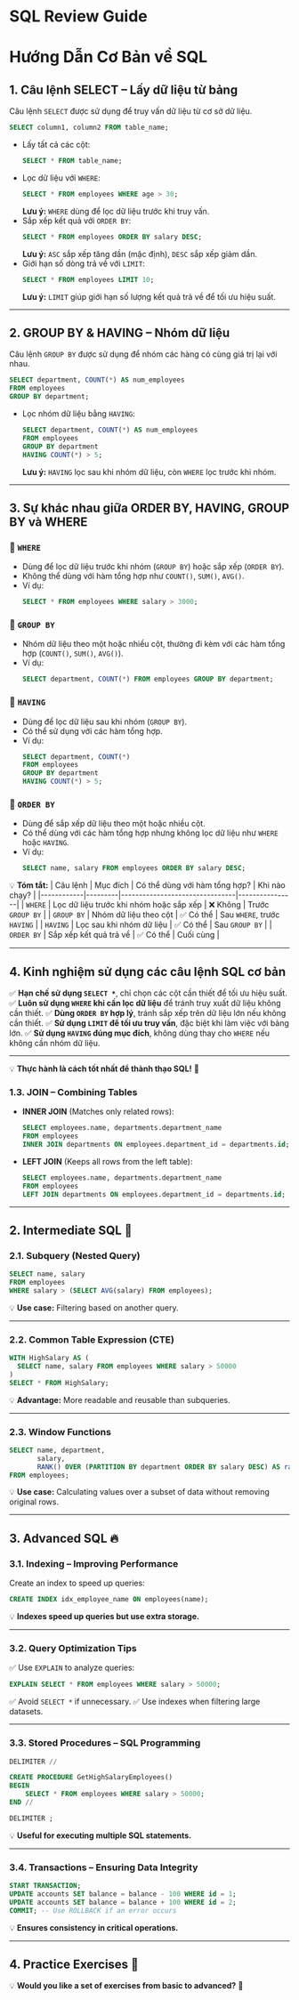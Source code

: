 # SQL Review Guide

# Hướng Dẫn Cơ Bản về SQL

## 1. Câu lệnh SELECT – Lấy dữ liệu từ bảng
Câu lệnh `SELECT` được sử dụng để truy vấn dữ liệu từ cơ sở dữ liệu.
```sql
SELECT column1, column2 FROM table_name;
```
- Lấy tất cả các cột:
  ```sql
  SELECT * FROM table_name;
  ```
- Lọc dữ liệu với `WHERE`:
  ```sql
  SELECT * FROM employees WHERE age > 30;
  ```
  **Lưu ý:** `WHERE` dùng để lọc dữ liệu trước khi truy vấn.
- Sắp xếp kết quả với `ORDER BY`:
  ```sql
  SELECT * FROM employees ORDER BY salary DESC;
  ```
  **Lưu ý:** `ASC` sắp xếp tăng dần (mặc định), `DESC` sắp xếp giảm dần.
- Giới hạn số dòng trả về với `LIMIT`:
  ```sql
  SELECT * FROM employees LIMIT 10;
  ```
  **Lưu ý:** `LIMIT` giúp giới hạn số lượng kết quả trả về để tối ưu hiệu suất.

---

## 2. GROUP BY & HAVING – Nhóm dữ liệu
Câu lệnh `GROUP BY` được sử dụng để nhóm các hàng có cùng giá trị lại với nhau.
```sql
SELECT department, COUNT(*) AS num_employees
FROM employees
GROUP BY department;
```
- Lọc nhóm dữ liệu bằng `HAVING`:
  ```sql
  SELECT department, COUNT(*) AS num_employees
  FROM employees
  GROUP BY department
  HAVING COUNT(*) > 5;
  ```
  **Lưu ý:** `HAVING` lọc sau khi nhóm dữ liệu, còn `WHERE` lọc trước khi nhóm.

---

## 3. Sự khác nhau giữa ORDER BY, HAVING, GROUP BY và WHERE

### 🔹 `WHERE`
- Dùng để lọc dữ liệu trước khi nhóm (`GROUP BY`) hoặc sắp xếp (`ORDER BY`).
- Không thể dùng với hàm tổng hợp như `COUNT()`, `SUM()`, `AVG()`.
- Ví dụ:
  ```sql
  SELECT * FROM employees WHERE salary > 3000;
  ```

### 🔹 `GROUP BY`
- Nhóm dữ liệu theo một hoặc nhiều cột, thường đi kèm với các hàm tổng hợp (`COUNT()`, `SUM()`, `AVG()`).
- Ví dụ:
  ```sql
  SELECT department, COUNT(*) FROM employees GROUP BY department;
  ```

### 🔹 `HAVING`
- Dùng để lọc dữ liệu sau khi nhóm (`GROUP BY`).
- Có thể sử dụng với các hàm tổng hợp.
- Ví dụ:
  ```sql
  SELECT department, COUNT(*)
  FROM employees
  GROUP BY department
  HAVING COUNT(*) > 5;
  ```

### 🔹 `ORDER BY`
- Dùng để sắp xếp dữ liệu theo một hoặc nhiều cột.
- Có thể dùng với các hàm tổng hợp nhưng không lọc dữ liệu như `WHERE` hoặc `HAVING`.
- Ví dụ:
  ```sql
  SELECT name, salary FROM employees ORDER BY salary DESC;
  ```

💡 **Tóm tắt:**
| Câu lệnh   | Mục đích | Có thể dùng với hàm tổng hợp? | Khi nào chạy? |
|------------|---------|--------------------------------|----------------|
| `WHERE`    | Lọc dữ liệu trước khi nhóm hoặc sắp xếp | ❌ Không | Trước `GROUP BY` |
| `GROUP BY` | Nhóm dữ liệu theo cột | ✅ Có thể | Sau `WHERE`, trước `HAVING` |
| `HAVING`   | Lọc sau khi nhóm dữ liệu | ✅ Có thể | Sau `GROUP BY` |
| `ORDER BY` | Sắp xếp kết quả trả về | ✅ Có thể | Cuối cùng |

---

## 4. Kinh nghiệm sử dụng các câu lệnh SQL cơ bản
✅ **Hạn chế sử dụng `SELECT *`**, chỉ chọn các cột cần thiết để tối ưu hiệu suất.
✅ **Luôn sử dụng `WHERE` khi cần lọc dữ liệu** để tránh truy xuất dữ liệu không cần thiết.
✅ **Dùng `ORDER BY` hợp lý**, tránh sắp xếp trên dữ liệu lớn nếu không cần thiết.
✅ **Sử dụng `LIMIT` để tối ưu truy vấn**, đặc biệt khi làm việc với bảng lớn.
✅ **Sử dụng `HAVING` đúng mục đích**, không dùng thay cho `WHERE` nếu không cần nhóm dữ liệu.

---

💡 **Thực hành là cách tốt nhất để thành thạo SQL!** 🚀



### 1.3. JOIN – Combining Tables

- **INNER JOIN** (Matches only related rows):
  ```sql
  SELECT employees.name, departments.department_name
  FROM employees
  INNER JOIN departments ON employees.department_id = departments.id;
  ```
- **LEFT JOIN** (Keeps all rows from the left table):
  ```sql
  SELECT employees.name, departments.department_name
  FROM employees
  LEFT JOIN departments ON employees.department_id = departments.id;
  ```

---

## 2. Intermediate SQL 🚀

### 2.1. Subquery (Nested Query)
```sql
SELECT name, salary
FROM employees
WHERE salary > (SELECT AVG(salary) FROM employees);
```
💡 **Use case:** Filtering based on another query.

---

### 2.2. Common Table Expression (CTE)
```sql
WITH HighSalary AS (
  SELECT name, salary FROM employees WHERE salary > 50000
)
SELECT * FROM HighSalary;
```
💡 **Advantage:** More readable and reusable than subqueries.

---

### 2.3. Window Functions
```sql
SELECT name, department,
       salary,
       RANK() OVER (PARTITION BY department ORDER BY salary DESC) AS rank
FROM employees;
```
💡 **Use case:** Calculating values over a subset of data without removing original rows.

---

## 3. Advanced SQL 🔥

### 3.1. Indexing – Improving Performance
Create an index to speed up queries:
```sql
CREATE INDEX idx_employee_name ON employees(name);
```
💡 **Indexes speed up queries but use extra storage.**

---

### 3.2. Query Optimization Tips
✅ Use `EXPLAIN` to analyze queries:
  ```sql
  EXPLAIN SELECT * FROM employees WHERE salary > 50000;
  ```
✅ Avoid `SELECT *` if unnecessary.
✅ Use indexes when filtering large datasets.

---

### 3.3. Stored Procedures – SQL Programming
```sql
DELIMITER //

CREATE PROCEDURE GetHighSalaryEmployees()
BEGIN
    SELECT * FROM employees WHERE salary > 50000;
END //

DELIMITER ;
```
💡 **Useful for executing multiple SQL statements.**

---

### 3.4. Transactions – Ensuring Data Integrity
```sql
START TRANSACTION;
UPDATE accounts SET balance = balance - 100 WHERE id = 1;
UPDATE accounts SET balance = balance + 100 WHERE id = 2;
COMMIT; -- Use ROLLBACK if an error occurs
```
💡 **Ensures consistency in critical operations.**

---

## 4. Practice Exercises 🎯
💡 **Would you like a set of exercises from basic to advanced?** 🚀

